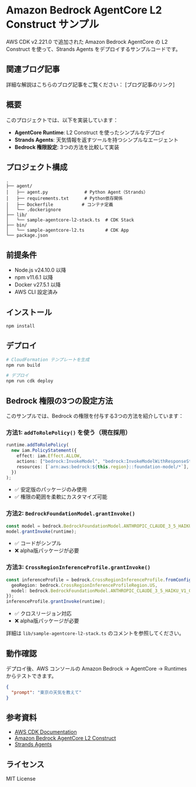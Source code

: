 # Amazon Bedrock AgentCore L2 Construct サンプル

AWS CDK v2.221.0 で追加された Amazon Bedrock AgentCore の L2 Construct を使って、Strands Agents をデプロイするサンプルコードです。

## 関連ブログ記事

詳細な解説はこちらのブログ記事をご覧ください：
[ブログ記事のリンク]

## 概要

このプロジェクトでは、以下を実装しています：

- **AgentCore Runtime**: L2 Construct を使ったシンプルなデプロイ
- **Strands Agents**: 天気情報を返すツールを持つシンプルなエージェント
- **Bedrock 権限設定**: 3つの方法を比較して実装

## プロジェクト構成

```
.
├── agent/
│   ├── agent.py              # Python Agent（Strands）
│   ├── requirements.txt      # Python依存関係
│   ├── Dockerfile           # コンテナ定義
│   └── .dockerignore
├── lib/
│   └── sample-agentcore-l2-stack.ts  # CDK Stack
├── bin/
│   └── sample-agentcore-l2.ts        # CDK App
└── package.json
```

## 前提条件

- Node.js v24.10.0 以降
- npm v11.6.1 以降
- Docker v27.5.1 以降
- AWS CLI 設定済み

## インストール

```bash
npm install
```

## デプロイ

```bash
# CloudFormation テンプレートを生成
npm run build

# デプロイ
npm run cdk deploy
```

## Bedrock 権限の3つの設定方法

このサンプルでは、Bedrock の権限を付与する3つの方法を紹介しています：

### 方法1: `addToRolePolicy()` を使う（現在採用）

```typescript
runtime.addToRolePolicy(
  new iam.PolicyStatement({
    effect: iam.Effect.ALLOW,
    actions: ["bedrock:InvokeModel", "bedrock:InvokeModelWithResponseStream"],
    resources: [`arn:aws:bedrock:${this.region}::foundation-model/*`],
  })
);
```

- ✅ 安定版のパッケージのみ使用
- ✅ 権限の範囲を柔軟にカスタマイズ可能

### 方法2: `BedrockFoundationModel.grantInvoke()`

```typescript
const model = bedrock.BedrockFoundationModel.ANTHROPIC_CLAUDE_3_5_HAIKU_V1_0;
model.grantInvoke(runtime);
```

- ✅ コードがシンプル
- ❌ alpha版パッケージが必要

### 方法3: `CrossRegionInferenceProfile.grantInvoke()`

```typescript
const inferenceProfile = bedrock.CrossRegionInferenceProfile.fromConfig({
  geoRegion: bedrock.CrossRegionInferenceProfileRegion.US,
  model: bedrock.BedrockFoundationModel.ANTHROPIC_CLAUDE_3_5_HAIKU_V1_0
});
inferenceProfile.grantInvoke(runtime);
```

- ✅ クロスリージョン対応
- ❌ alpha版パッケージが必要

詳細は `lib/sample-agentcore-l2-stack.ts` のコメントを参照してください。

## 動作確認

デプロイ後、AWS コンソールの Amazon Bedrock → AgentCore → Runtimes からテストできます。

```json
{
  "prompt": "東京の天気を教えて"
}
```

## 参考資料

- [AWS CDK Documentation](https://docs.aws.amazon.com/cdk/)
- [Amazon Bedrock AgentCore L2 Construct](https://docs.aws.amazon.com/cdk/api/v2/docs/aws-bedrock-agentcore-alpha-readme.html)
- [Strands Agents](https://github.com/strands-ai/strands-agents)

## ライセンス

MIT License
